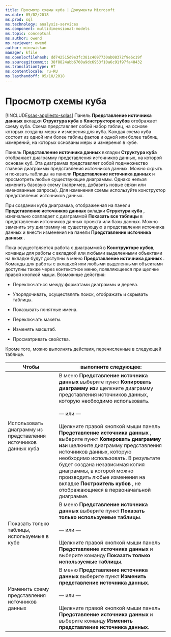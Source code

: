 ```yaml
---
title: Просмотр схемы куба | Документы Microsoft
ms.date: 05/02/2018
ms.prod: sql
ms.technology: analysis-services
ms.component: multidimensional-models
ms.topic: conceptual
ms.author: owend
ms.reviewer: owend
author: minewiskan
manager: kfile
ms.openlocfilehash: dd742515d9e3fc381c4097730ab08372f9e6c19f
ms.sourcegitcommit: 38f8824abb6760a9dc6953f10a6c91f97fa48432
ms.translationtype: HT
ms.contentlocale: ru-RU
ms.lasthandoff: 05/10/2018
---
```

# <a name="view-the-cube-schema"></a>Просмотр схемы куба
[!INCLUDE[ssas-appliesto-sqlas](../../includes/ssas-appliesto-sqlas.md)]
  Панель **Представление источника данных** вкладки **Структура куба** в **Конструкторе кубов** отображает схему куба. Схема представляет собой набор таблиц, на основе которых созданы меры и измерения для куба. Каждая схема куба состоит из одной или более таблиц фактов и одной или более таблиц измерений, на которых основаны меры и измерения в кубе.  
  
 Панель **Представление источника данных** вкладки **Структура куба** отображает диаграмму представления источников данных, на которой основан куб. Эта диаграмма представляет собой подмножество главной диаграммы представления источников данных. Можно скрыть и показать таблицы на панели **Представление источника данных** и просмотреть любые существующие диаграммы. Однако нельзя изменить базовую схему (например, добавить новые связи или именованные запросы). Для изменения схемы используйте конструктор представления источников данных.  
  
 При создании куба диаграмма, отображенная на панели **Представление источников данных** вкладки **Структура куба** , изначально совпадает с диаграммой **Показать все таблицы** в представлении источников данных проекта или базы данных. Можно заменить эту диаграмму на существующую в представлении источника данных и внести изменения на панели **Представление источника данных** .  
  
 Пока осуществляется работа с диаграммой в **Конструкторе кубов**, команды для работы с вкладкой или любыми выделенными объектами на вкладке будут доступны в меню **Представление источника данных** . Команды для работы с вкладкой или любыми выделенными объектами доступны также через контекстное меню, появляющееся при щелчке правой кнопкой мыши. Возможные действия:  
  
-   Переключаться между форматами диаграммы и дерева.  
  
-   Упорядочивать, осуществлять поиск, отображать и скрывать таблицы.  
  
-   Показывать понятные имена.  
  
-   Переключать макеты.  
  
-   Изменять масштаб.  
  
-   Просматривать свойства.  
  
 Кроме того, можно выполнять действия, перечисленные в следующей таблице.  
  
|Чтобы|выполните следующее:|  
|--------|-------------|  
|Использовать диаграмму из представления источников данных куба|В меню **Представление источника данных** выберите пункт **Копировать диаграмму из**и щелкните диаграмму представления источников данных, которую необходимо использовать.<br /><br /> — или —<br /><br /> Щелкните правой кнопкой мыши панель **Представление источника данных** , выберите пункт **Копировать диаграмму из**и щелкните диаграмму представления источников данных, которую необходимо использовать. В результате будет создана независимая копия диаграммы, в которой можно производить любые изменения на вкладке **Построитель кубов** , не отображающиеся в первоначальной диаграмме.|  
|Показать только таблицы, используемые в кубе|В меню **Представление источника данных** выберите пункт **Показать только используемые таблицы**.<br /><br /> — или —<br /><br /> Щелкните правой кнопкой мыши панель **Представление источника данных** и выберите команду **Показать только используемые таблицы**.|  
|Изменить схему представления источников данных|В меню **Представление источника данных** выберите пункт **Изменить представление источника данных**.<br /><br /> — или —<br /><br /> Щелкните правой кнопкой мыши панель **Представление источника данных** и выберите команду **Изменить представление источника данных**.|  
  
  
